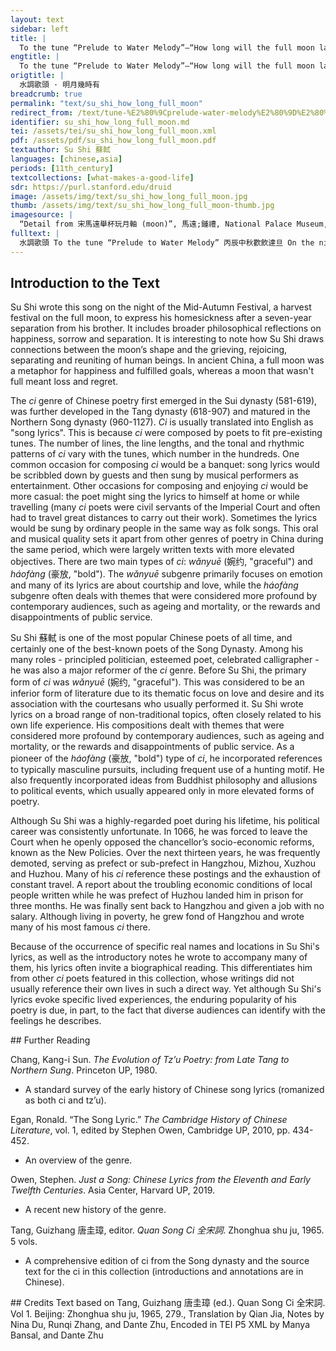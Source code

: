 ```yaml
---
layout: text
sidebar: left
title: |
  To the tune “Prelude to Water Melody”—“How long will the full moon last?” | 水調歌頭 · 明月幾時有
engtitle: |
  To the tune “Prelude to Water Melody”—“How long will the full moon last?”
origtitle: |
  水調歌頭 · 明月幾時有
breadcrumb: true
permalink: "text/su_shi_how_long_full_moon"
redirect_from: /text/tune-%E2%80%9Cprelude-water-melody%E2%80%9D%E2%80%94%E2%80%9Chow-long-will-full-moon-last%E2%80%9D
identifier: su_shi_how_long_full_moon.md
tei: /assets/tei/su_shi_how_long_full_moon.xml
pdf: /assets/pdf/su_shi_how_long_full_moon.pdf
textauthor: Su Shi 蘇軾
languages: [chinese,asia]
periods: [11th_century]
textcollections: [what-makes-a-good-life]
sdr: https://purl.stanford.edu/druid 
image: /assets/img/text/su_shi_how_long_full_moon.jpg
thumb: /assets/img/text/su_shi_how_long_full_moon-thumb.jpg
imagesource: |
  “Detail from 宋馬遠舉杯玩月軸 (moon)”, 馬遠;鍾禮, National Palace Museum, Accession Number: K2A000844N000000000PAA [Public Domain]
fulltext: |
  水調歌頭 To the tune “Prelude to Water Melody” 丙辰中秋歡飲達旦 On the night of the Mid-Autumn Festival in 1076 CE, 大醉作此篇兼懷子由 I drank in joy until dawn. Completely drunk, I wrote this piece to express my longing for ZiyouZiyou was the younger brother of the speaker.. 明月幾時有， How long will the full moon last? 把酒問青天。 I raise my wine cup and ask the azure sky. 不知天上宮闕， I wonder: in the palace up in the skyAccording to ancient Chinese folklore, there was a palace on the moon named Guanghan Palace 广寒宫, where a goddess resided by an osmanthus tree with her rabbit. “The palace up in the sky” refers to this palace., 今夕是何年。 Which year is it tonightIn Chinese mythology, a day in the human world is a year on the moon. By asking what year it is on the moon, the speaker is also asking what day it is in the human world.? 我欲乘風歸去， I want to ride the wind and returni.e. to the palace mentioned in the previous line., 又恐瓊樓玉宇，  yet I fear that in the jade and crystal mansion up there, 高處不勝寒。 so lofty and high, one cannot stand the cold. 起舞弄清影， I rise and dance with my own pure shadow; 何似在人間。 am I still in the world of men? 轉朱閣， The moon turns at the vermillion pavilion, 低綺戶， Hanging down at the carved window 照無眠。 and shining on sleepless me. 不應有恨， It cannot have pity on men, 何事長向別時圓。 yet why does it only become a full moon when people are apart? 人有悲歡離合， Men grieve, rejoice, separate, and reunite; 月有陰晴圓缺， The moon dims or brightens, waxes or wanes. 此事古難全。 Since antiquity, such things have never been perfect. 但願人長久， We can only hope that all our friends and families can live long lives, 千里共嬋娟。 Looking at the moon together, across a thousand miles. 
--- 
```

## Introduction to the Text 
<p><meta charset="utf-8" />Su Shi wrote this song on the night of the Mid-Autumn Festival, a harvest festival on the full moon, to express his homesickness after a seven-year separation from his brother. It includes broader philosophical reflections on happiness, sorrow and separation. It is interesting to note how Su Shi draws connections between the moon’s shape and the grieving, rejoicing, separating and reuniting of human beings. In ancient China, a full moon was a metaphor for happiness and fulfilled goals, whereas a moon that wasn't full meant loss and regret.</p> <p>The <em>ci</em> genre of Chinese poetry first emerged in the Sui dynasty (581-619), was further developed in the Tang dynasty (618-907) and matured in the Northern Song dynasty (960-1127). <em>Ci</em> is usually translated into English as "song lyrics". This is because <em>ci</em> were composed by poets to fit pre-existing tunes. The number of lines, the line lengths, and the tonal and rhythmic patterns of <em>ci</em> vary with the tunes, which number in the hundreds. One common occasion for composing <em>ci</em> would be a banquet: song lyrics would be scribbled down by guests and then sung by musical performers as entertainment. Other occasions for composing and enjoying <em>ci</em> would be more casual: the poet might sing the lyrics to himself at home or while travelling (many <em>ci</em> poets were civil servants of the Imperial Court and often had to travel great distances to carry out their work). Sometimes the lyrics would be sung by ordinary people in the same way as folk songs. This oral and musical quality sets it apart from other genres of poetry in China during the same period, which were largely written texts with more elevated objectives. There are two main types of <em>ci</em>: <em>wǎnyuē</em> (婉约, "graceful") and <em>háofàng</em> (豪放, "bold"). The <em>wǎnyuē</em> subgenre primarily focuses on emotion and many of its lyrics are about courtship and love, while the<em> háofàng</em> subgenre often deals with themes that were considered more profound by contemporary audiences, such as ageing and mortality, or the rewards and disappointments of public service.</p> <p><meta charset="utf-8" />Su Shi <meta charset="utf-8" />蘇軾 is one of the most popular Chinese poets of all time, and certainly one of the best-known poets of the Song Dynasty. Among his many roles - principled politician, esteemed poet, celebrated calligrapher - he was also a major reformer of the <em>ci</em> genre. Before Su Shi, the primary form of <em>ci</em> was <em>wǎnyuē</em> (婉约, "graceful"). This was considered to be an inferior form of literature due to its thematic focus on love and desire and its association with the courtesans who usually performed it. Su Shi wrote lyrics on a broad range of non-traditional topics, often closely related to his own life experience. His compositions dealt with themes that were considered more profound by contemporary audiences, such as ageing and mortality, or the rewards and disappointments of public service. As a pioneer of the <em>háofàng </em>(豪放, "bold") type of <em>ci</em>, he incorporated references to typically masculine pursuits, including frequent use of a hunting motif. He also frequently incorporated ideas from Buddhist philosophy and allusions to political events, which usually appeared only in more elevated forms of poetry.</p> <p dir="ltr">Although Su Shi was a highly-regarded poet during his lifetime, his political career was consistently unfortunate. In 1066, he was forced to leave the Court when he openly opposed the chancellor’s socio-economic reforms, known as the New Policies. Over the next thirteen years, he was frequently demoted, serving as prefect or sub-prefect in Hangzhou, Mizhou, Xuzhou and Huzhou. Many of his <em>ci</em> reference these postings and the exhaustion of constant travel. A report about the troubling economic conditions of local people written while he was prefect of Huzhou landed him in prison for three months. He was finally sent back to Hangzhou and given a job with no salary. Although living in poverty, he grew fond of Hangzhou and wrote many of his most famous <em>ci </em>there.</p> <p>Because of the occurrence of specific real names and locations in Su Shi's lyrics, as well as the introductory notes he wrote to accompany many of them, his lyrics often invite a biographical reading. This differentiates him from other <em>ci</em> poets featured in this collection, whose writings did not usually reference their own lives in such a direct way. Yet although Su Shi's lyrics evoke specific lived experiences, the enduring popularity of his poetry is due, in part, to the fact that diverse audiences can identify with the feelings he describes.</p>
## Further Reading 
<p>Chang, Kang-i Sun. <em>The Evolution of Tz’u Poetry: from Late Tang to Northern Sung</em>. Princeton UP, 1980.</p> <ul> <li>A standard survey of the early history of Chinese song lyrics (romanized as both ci and tz’u).</li> </ul> <p>Egan, Ronald. “The Song Lyric.” <em>The Cambridge History of Chinese Literature</em>, vol. 1, edited by Stephen Owen, Cambridge UP, 2010, pp. 434-452.</p> <ul> <li>An overview of the genre.</li> </ul> <p>Owen, Stephen. <em>Just a Song: Chinese Lyrics from the Eleventh and Early Twelfth Centuries</em>. Asia Center, Harvard UP, 2019.</p> <ul> <li>A recent new history of the genre.</li> </ul> <p>Tang, Guizhang 唐圭璋, editor. <em>Quan Song Ci 全宋詞</em>. Zhonghua shu ju, 1965. 5 vols.</p> <ul> <li>A comprehensive edition of ci from the Song dynasty and the source text for the ci in this collection (introductions and annotations are in Chinese).</li> </ul>
## Credits
Text based on Tang, Guizhang 唐圭璋 (ed.). Quan Song Ci 全宋詞. Vol 1. Beijing: Zhonghua shu ju, 1965, 279., Translation by Qian Jia, Notes by Nina Du, Runqi Zhang,  and Dante Zhu, Encoded in TEI P5 XML by Manya Bansal,  and Dante Zhu
